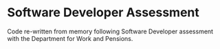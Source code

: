 # Software Developer Assessment

Code re-written from memory following Software Developer assessment with the Department for Work and Pensions.
